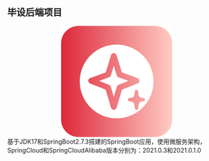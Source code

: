 ## 毕设后端项目
<center>
<div style="width: 256px; height: 256px;">
<img src="./assets/logo.png" alt="logo">
</div>
</center>
基于JDK17和SpringBoot2.7.3搭建的SpringBoot应用，使用微服务架构，SpringCloud和SpringCloudAlibaba版本分别为：2021.0.3和2021.0.1.0
